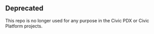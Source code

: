 ## Deprecated

This repo is no longer used for any purpose in the Civic PDX or Civic Platform projects.

